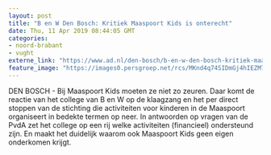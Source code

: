 ```yaml
---
layout: post
title: "B en W Den Bosch: Kritiek Maaspoort Kids is onterecht"
date: Thu, 11 Apr 2019 08:44:05 GMT
categories: 
- noord-brabant 
- vught 
externe_link: "https://www.ad.nl/den-bosch/b-en-w-den-bosch-kritiek-maaspoort-kids-is-onterecht~a11ace45/"
feature_image: "https://images0.persgroep.net/rcs/MKnd4q74SIDmGj4hIEZM7AdAk1o/diocontent/138032335/_fitwidth/400/?appId=21791a8992982cd8da851550a453bd7f&quality=0.7"
---
```


DEN BOSCH - Bij Maaspoort Kids moeten ze niet zo zeuren. Daar komt de reactie van het college van  B en W op de klaagzang en het per direct stoppen van de stichting die activiteiten voor kinderen in de Maaspoort organiseert in bedekte termen op neer. In antwoorden op vragen van de PvdA zet het college op een rij welke activiteiten (financieel) ondersteund zijn. En maakt het duidelijk waarom ook Maaspoort Kids geen eigen onderkomen krijgt.
